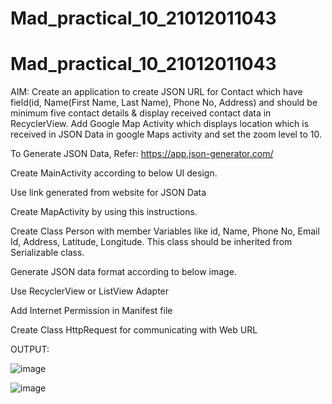 # Mad_practical_10_21012011043

# Mad_practical_10_21012011043

AIM: Create an application to create JSON URL for Contact which have field(id, Name(First Name, Last Name), Phone No, Address) and should be minimum five contact details & display received contact data in RecyclerView. Add Google Map Activity which displays location which is received in JSON Data in google Maps activity and set the zoom level to 10.

To Generate JSON Data, Refer: https://app.json-generator.com/

Create MainActivity according to below UI design.

Use link generated from website for JSON Data

Create MapActivity by using this instructions.

Create Class Person with member Variables like id, Name, Phone No, Email Id, Address, Latitude, Longitude. This class should be inherited from Serializable class.

Generate JSON data format according to below image.

Use RecyclerView or ListView Adapter

Add Internet Permission in  Manifest file

Create Class HttpRequest for communicating with Web URL

OUTPUT:


![image](https://github.com/LadvaVishal/Mad_practical_10_21012011043/assets/113240232/317e1ef6-d167-4af2-b8fe-f5fb4e8ad05b)

![image](https://github.com/LadvaVishal/Mad_practical_10_21012011043/assets/113240232/a7f0150e-dff2-4d7c-b172-c393968e5b43)

